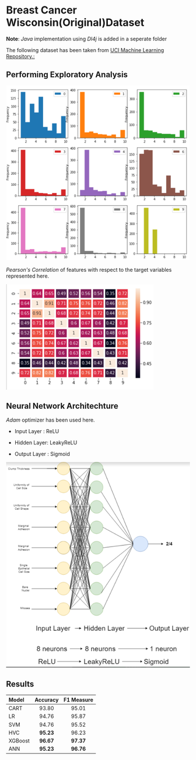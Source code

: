 # Breast Cancer Wisconsin(Original)Dataset 
**Note**: *Java* implementation using *Dl4j* is added in a seperate folder

The following dataset has been taken from 
[UCI Machine Learning Repository.:]( https://archive.ics.uci.edu/ml/datasets/breast+cancer+wisconsin+(original))
## Performing Exploratory Analysis

![Data Distribution](https://github.com/Agrover112/BCW/blob/master/Images/Data%20Distributions.png)


 *Pearson's Correlation* of features with respect to the target variables represented here.

![Matrix](/Images/PearsonsCorrelationMatrix.png)

## Neural Network Architechture

*Adam* optimizer has been used here.

- Input Layer : ReLU

- Hidden Layer: LeakyReLU

- Output Layer : Sigmoid

![NeuralNetworkDiagram](/Images/NND.png)

## Results

| **Model**  | **Accuracy**   | **F1 Measure** |
| :------------ |:---------------:| :-----:|
| CART    | 93.80 | 95.01 |
| LR    | 94.76       |   95.87 |
| SVM | 94.76        |   95.52 |
| HVC| **95.23**        |   96.23 |
| XGBoost | **96.67**|   **97.37** |
| ANN | **95.23**|   **96.76** |
